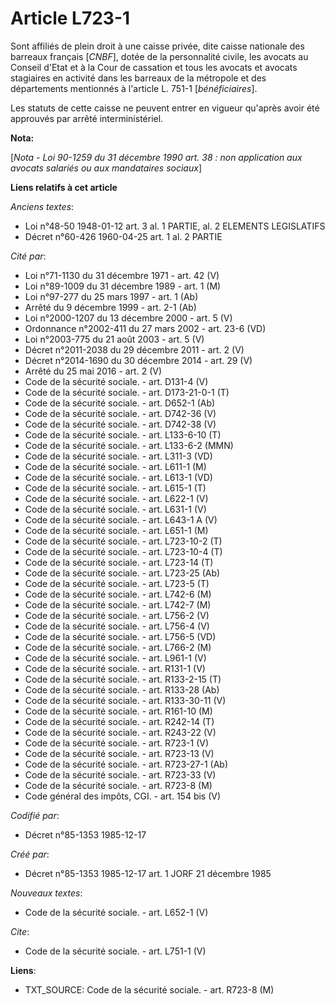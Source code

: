 # Article L723-1

Sont affiliés de plein droit à une caisse privée, dite caisse nationale des barreaux français [*CNBF*], dotée de la
personnalité civile, les avocats au Conseil d'Etat et à la Cour de cassation et tous les avocats et avocats stagiaires en
activité dans les barreaux de la métropole et des départements mentionnés à l'article L. 751-1 [*bénéficiaires*]. 

Les statuts de cette caisse ne peuvent entrer en vigueur qu'après avoir été approuvés par arrêté interministériel.

**Nota:**

[*Nota - Loi 90-1259 du 31 décembre 1990 art. 38 : non application aux avocats salariés ou aux mandataires sociaux*]

**Liens relatifs à cet article**

_Anciens textes_:

  - Loi n°48-50 1948-01-12 art. 3 al. 1 PARTIE, al. 2 ELEMENTS LEGISLATIFS
  - Décret n°60-426 1960-04-25 art. 1 al. 2 PARTIE

_Cité par_:

  - Loi n°71-1130 du 31 décembre 1971 - art. 42 (V)
  - Loi n°89-1009 du 31 décembre 1989 - art. 1 (M)
  - Loi n°97-277 du 25 mars 1997 - art. 1 (Ab)
  - Arrêté du 9 décembre 1999 - art. 2-1 (Ab)
  - Loi n°2000-1207 du 13 décembre 2000 - art. 5 (V)
  - Ordonnance n°2002-411 du 27 mars 2002 - art. 23-6 (VD)
  - Loi n°2003-775 du 21 août 2003 - art. 5 (V)
  - Décret n°2011-2038 du 29 décembre 2011 - art. 2 (V)
  - Décret n°2014-1690 du 30 décembre 2014 - art. 29 (V)
  - Arrêté du 25 mai 2016 - art. 2 (V)
  - Code de la sécurité sociale. - art. D131-4 (V)
  - Code de la sécurité sociale. - art. D173-21-0-1 (T)
  - Code de la sécurité sociale. - art. D652-1 (Ab)
  - Code de la sécurité sociale. - art. D742-36 (V)
  - Code de la sécurité sociale. - art. D742-38 (V)
  - Code de la sécurité sociale. - art. L133-6-10 (T)
  - Code de la sécurité sociale. - art. L133-6-2 (MMN)
  - Code de la sécurité sociale. - art. L311-3 (VD)
  - Code de la sécurité sociale. - art. L611-1 (M)
  - Code de la sécurité sociale. - art. L613-1 (VD)
  - Code de la sécurité sociale. - art. L615-1 (T)
  - Code de la sécurité sociale. - art. L622-1 (V)
  - Code de la sécurité sociale. - art. L631-1 (V)
  - Code de la sécurité sociale. - art. L643-1 A (V)
  - Code de la sécurité sociale. - art. L651-1 (M)
  - Code de la sécurité sociale. - art. L723-10-2 (T)
  - Code de la sécurité sociale. - art. L723-10-4 (T)
  - Code de la sécurité sociale. - art. L723-14 (T)
  - Code de la sécurité sociale. - art. L723-25 (Ab)
  - Code de la sécurité sociale. - art. L723-5 (T)
  - Code de la sécurité sociale. - art. L742-6 (M)
  - Code de la sécurité sociale. - art. L742-7 (M)
  - Code de la sécurité sociale. - art. L756-2 (V)
  - Code de la sécurité sociale. - art. L756-4 (V)
  - Code de la sécurité sociale. - art. L756-5 (VD)
  - Code de la sécurité sociale. - art. L766-2 (M)
  - Code de la sécurité sociale. - art. L961-1 (V)
  - Code de la sécurité sociale. - art. R131-1 (V)
  - Code de la sécurité sociale. - art. R133-2-15 (T)
  - Code de la sécurité sociale. - art. R133-28 (Ab)
  - Code de la sécurité sociale. - art. R133-30-11 (V)
  - Code de la sécurité sociale. - art. R161-10 (M)
  - Code de la sécurité sociale. - art. R242-14 (T)
  - Code de la sécurité sociale. - art. R243-22 (V)
  - Code de la sécurité sociale. - art. R723-1 (V)
  - Code de la sécurité sociale. - art. R723-13 (V)
  - Code de la sécurité sociale. - art. R723-27-1 (Ab)
  - Code de la sécurité sociale. - art. R723-33 (V)
  - Code de la sécurité sociale. - art. R723-8 (M)
  - Code général des impôts, CGI. - art. 154 bis (V)

_Codifié par_:

  - Décret n°85-1353 1985-12-17

_Créé par_:

  - Décret n°85-1353 1985-12-17 art. 1 JORF 21 décembre 1985

_Nouveaux textes_:

  - Code de la sécurité sociale. - art. L652-1 (V)

_Cite_:

  - Code de la sécurité sociale. - art. L751-1 (V)

**Liens**:

  - TXT_SOURCE: Code de la sécurité sociale. - art. R723-8 (M)
